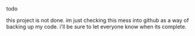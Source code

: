 todo

this project is not done. im just checking this mess into github as a way
of backing up my code.  i'll be sure to let everyone know when its
complete.
